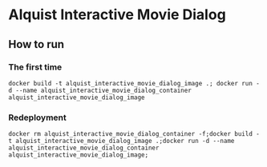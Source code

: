 # Alquist Interactive Movie Dialog

## How to run
### The first time
```commandline
docker build -t alquist_interactive_movie_dialog_image .; docker run -d --name alquist_interactive_movie_dialog_container alquist_interactive_movie_dialog_image
```

### Redeployment
```commandline
docker rm alquist_interactive_movie_dialog_container -f;docker build -t alquist_interactive_movie_dialog_image .;docker run -d --name alquist_interactive_movie_dialog_container alquist_interactive_movie_dialog_image;
```